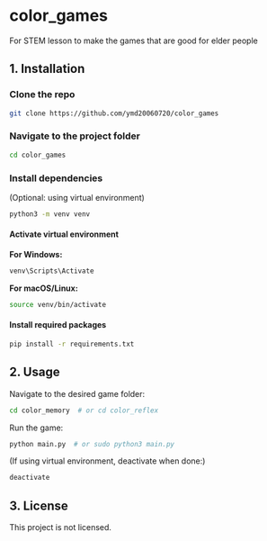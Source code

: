 # color_games
For STEM lesson to make the games that are good for elder people

## 1. Installation

### Clone the repo
```sh
git clone https://github.com/ymd20060720/color_games
```

### Navigate to the project folder
```sh
cd color_games
```

### Install dependencies
(Optional: using virtual environment)
```sh
python3 -m venv venv
```

#### Activate virtual environment
**For Windows:**
```sh
venv\Scripts\Activate
```
**For macOS/Linux:**
```sh
source venv/bin/activate
```

#### Install required packages
```sh
pip install -r requirements.txt
```

## 2. Usage

Navigate to the desired game folder:
```sh
cd color_memory  # or cd color_reflex
```

Run the game:
```sh
python main.py  # or sudo python3 main.py
```

(If using virtual environment, deactivate when done:)
```sh
deactivate
```

## 3. License
This project is not licensed.

